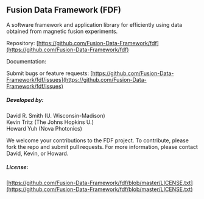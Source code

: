 ## Fusion Data Framework (FDF)

A software framework and application library for efficiently using data obtained from magnetic fusion experiments.

Repository: [https://github.com/Fusion-Data-Framework/fdf](https://github.com/Fusion-Data-Framework/fdf)

Documentation:

Submit bugs or feature requests: [https://github.com/Fusion-Data-Framework/fdf/issues](https://github.com/Fusion-Data-Framework/fdf/issues)

##### Developed by:

David R. Smith (U. Wisconsin-Madison)<br />
Kevin Tritz (The Johns Hopkins U.)<br />
Howard Yuh (Nova Photonics)

We welcome your contributions to the FDF project. To contribute, please fork the repo and submit pull requests. For more information, please contact David, Kevin, or Howard.

##### License:

[https://github.com/Fusion-Data-Framework/fdf/blob/master/LICENSE.txt](https://github.com/Fusion-Data-Framework/fdf/blob/master/LICENSE.txt)
